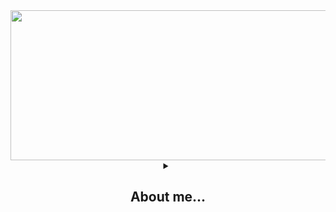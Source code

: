 <div id="header" align="center">
    <img src="https://media4.giphy.com/media/mtaWx98w7mX7y/giphy.gif?cid=ecf05e47ovzqy15jaz3xgxz44u4ivxalyhjgkvmavc705m8n&rid=giphy.gif&ct=g" width="580" height="240"></img>
</div>

<div id="wrap" align="center">
<details><summary><div><h2> About me... </h2></div></summary>

<div id="innerWrap" align="left">    


# Topics
+ Brief info 
+ Technology stack
+ About me
+ Contacts
  
---

### Brief info
* name: **Valeryy**
* birth: **20.06.98**
* direction: **WEB-development(frontend)**
* experience: **1 year**
* english: **A2+**
* international passport: **yes**
* willing to relocate: **yes**

---

### Technology stack
* HTML5, CSS3, SASS
* JavaScript ES6
* GIT, GitHub
* VS Code, IntelliJ IDEA
* BEM 
* Adobe Photoshop, Figma

---

### About me

Hello everyone, my name is Valery and I am a qualified design engineer in the field of mechanical engineering. Graduated from BSTU "VOENMEH" in the city of St. Petersburg in the field of rocket science. However, since 2022, I have been working hard in the direction of software development. I started to show interest in programming from the 3rd year, modulating simple processes in the Matlab environment. After graduating from the university, I had and still have many programmer friends, so the opportunity to plunge into the IT world often turned up. 

Currently focused on front-end web development. On my own, thanks to YouTube and web tutorials, I studied technologies such as git, ide, css, sass, JS core. In February 2023, I learned about RS school from a friend. I plan to finish the 3rd stage of training in The Rolling Scopes and get a dream job - a job as a web developer, then level up to a full stack. In some future I plan to get a higher education in the field of artificial intelligence. However, this is already quite distant plans ...

---

### Contacts

* Email: ivsmcrew@gmail.com
* Telegram: @IVS_M
* VK: https://vk.com/son_of_korzh

---

<picture>
 <source media="(prefers-color-scheme: dark)" srcset="https://static-cdn.jtvnw.net/jtv_user_pictures/f316931b-ee90-48fe-8bf5-17845086f0e3-profile_banner-480.png">
 <source media="(prefers-color-scheme: light)" srcset="https://static-cdn.jtvnw.net/jtv_user_pictures/f316931b-ee90-48fe-8bf5-17845086f0e3-profile_banner-480.png">
 <img alt="YOUR-ALT-TEXT" src="https://static-cdn.jtvnw.net/jtv_user_pictures/f316931b-ee90-48fe-8bf5-17845086f0e3-profile_banner-480.png">
</picture>

> *Колизей — странное место. Одни там бьются насмерть, пока другие за этим наблюдают. В чём смысл этих тёмных обычаев?*
</details>
</div>
</div>
